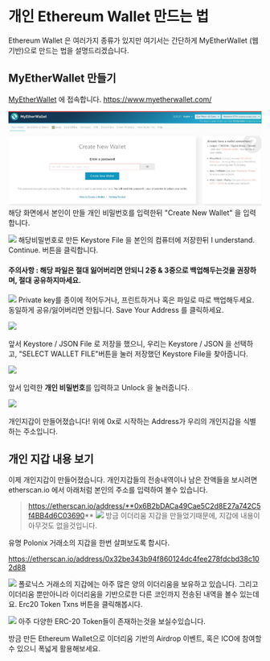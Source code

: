 # 개인 Ethereum Wallet 만드는 법

Ethereum Wallet 은 여러가지 종류가 있지만 여기서는 간단하게 MyEtherWallet (웹 기반)으로 만드는 법을 설명드리겠습니다.

## MyEtherWallet 만들기

[MyEtherWallet]( https://www.myetherwallet.com/) 에 접속합니다. https://www.myetherwallet.com/

![](https://github.com/TerryJung/Understanding_Blockchains/blob/master/img/HowToMakeEtherWallet/MyEtherWallet_1.JPG)
해당 화면에서 본인이 만들 개인 비밀번호를 입력한뒤 "Create New Wallet" 을 입력합니다.

![](https://github.com/TerryJung/Understanding_Blockchains/blob/master/img\HowToMakeEtherWallet\MyEtherWallet_2.JPG)
해당비밀번호로 만든 Keystore File 을 본인의 컴퓨터에 저장한뒤 I understand. Continue. 버튼을 클릭합니다.
#### 주의사항 : 해당 파일은 절대 잃어버리면 안되니 2중 & 3중으로 백업해두는것을 권장하며, 절대 공유하지마세요.

![](https://github.com/TerryJung/Understanding_Blockchains/blob/master/img\HowToMakeEtherWallet\MyEtherWallet_3.JPG)
Private key를 종이에 적어두거나, 프린트하거나 혹은 파일로 따로 백업해두세요. 동일하게 공유/잃어버리면 안됩니다. Save Your Address 를 클릭하세요. 

![](https://github.com/TerryJung/Understanding_Blockchains/blob/master/img\HowToMakeEtherWallet\MyEtherWallet_4.JPG)

앞서 Keystore  / JSON File 로 저장을 했으니, 우리는 Keystore / JSON 을 선택하고, "SELECT WALLET FILE"버튼을 눌러 저장했던 Keystore File을 찾아줍니다. 

![](https://github.com/TerryJung/Understanding_Blockchains/blob/master/img\HowToMakeEtherWallet\MyEtherWallet_5.JPG)

앞서 입력한 **개인 비밀번호**를 입력하고 Unlock 을 눌러줍니다. 

![](https://github.com/TerryJung/Understanding_Blockchains/blob/master/img\HowToMakeEtherWallet\MyEtherWallet_6.JPG)

개인지갑이 만들어졌습니다! 위에 0x로 시작하는 Address가 우리의 개인지갑을 식별하는 주소입니다.

## 개인 지갑 내용 보기

이제 개인지갑이 만들어졌습니다. 개인지갑들의 전송내역이나 남은 잔액들을 보시려면 etherscan.io 에서 아래처럼 본인의 주소를 입력하여 볼수 있습니다. 
> https://etherscan.io/address/**0x6B2bDACa49Cae5C2d8E27a742C5f4BB4d6C03690**
![](https://github.com/TerryJung/Understanding_Blockchains/blob/master/img\HowToMakeEtherWallet\MyEtherWallet_7.JPG)
방금 이더리움 지갑을 만들었기때문에, 지갑에 내용이 아무것도 없을것입니다. 

유명 Polonix 거래소의 지갑을 한번 살펴보도록 합시다.

https://etherscan.io/address/0x32be343b94f860124dc4fee278fdcbd38c102d88

![](https://github.com/TerryJung/Understanding_Blockchains/blob/master/img\HowToMakeEtherWallet\MyEtherWallet_8.JPG)
폴로닉스 거래소의 지갑에는 아주 많은 양의 이더리움을 보유하고 있습니다. 그리고 이더리움 뿐만아니라 이더리움을 기반으로한 다른 코인까지 전송된 내역을 볼수 있는데요. Erc20 Token Txns 버튼을 클릭해봅시다.

![](https://github.com/TerryJung/Understanding_Blockchains/blob/master/img\HowToMakeEtherWallet\MyEtherWallet_9.JPG) 
아주 다양한 ERC-20 Token들이 존재하는것을 보실수있습니다.

방금 만든 Ethereum Wallet으로 이더리움 기반의 Airdrop 이벤트, 혹은 ICO에 참여할수 있으니 폭넓게 활용해보세요.


